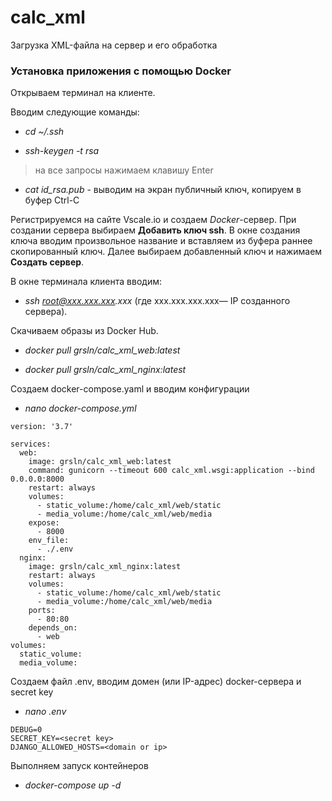# calc_xml

Загрузка XML-файла на сервер и его обработка

### Установка приложения с помощью Docker

Открываем терминал на клиенте.

Вводим следующие команды:

+ _cd ~/.ssh_

+ _ssh-keygen -t rsa_

> на все запросы нажимаем клавишу Enter

+ _cat id_rsa.pub_ - выводим на экран публичный ключ, копируем в буфер Ctrl-C

Регистрируемся на сайте Vscale.io и создаем *Docker*-сервер. При создании сервера выбираем **Добавить ключ ssh**. В окне создания ключа вводим произвольное название и вставляем из буфера раннее скопированный ключ. Далее выбираем добавленный ключ и нажимаем **Создать сервер**.

В окне терминала клиента вводим:

+ _ssh root@xxx.xxx.xxx.xxx_ (где xxx.xxx.xxx.xxx— IP созданного сервера).

Скачиваем образы из Docker Hub.

+ _docker pull grsln/calc_xml_web:latest_

+ _docker pull grsln/calc_xml_nginx:latest_

Создаем docker-compose.yaml и вводим конфигурации

+ _nano docker-compose.yml_

```
version: '3.7'

services:
  web:
    image: grsln/calc_xml_web:latest
    command: gunicorn --timeout 600 calc_xml.wsgi:application --bind 0.0.0.0:8000
    restart: always
    volumes:
      - static_volume:/home/calc_xml/web/static
      - media_volume:/home/calc_xml/web/media
    expose:
      - 8000
    env_file:
      - ./.env
  nginx:
    image: grsln/calc_xml_nginx:latest
    restart: always
    volumes:
      - static_volume:/home/calc_xml/web/static
      - media_volume:/home/calc_xml/web/media
    ports:
      - 80:80
    depends_on:
      - web
volumes:
  static_volume:
  media_volume:
```

Создаем файл .env,  вводим домен (или IP-адрес) docker-сервера и secret key 
+ _nano .env_

```
DEBUG=0
SECRET_KEY=<secret key>
DJANGO_ALLOWED_HOSTS=<domain or ip>
```
Выполняем запуск контейнеров
+ _docker-compose  up -d_
